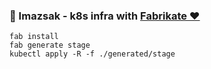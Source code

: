### 🙏 Imazsak - k8s infra with [Fabrikate ❤️](https://github.com/microsoft/fabrikate)


```
fab install
fab generate stage
kubectl apply -R -f ./generated/stage
```
